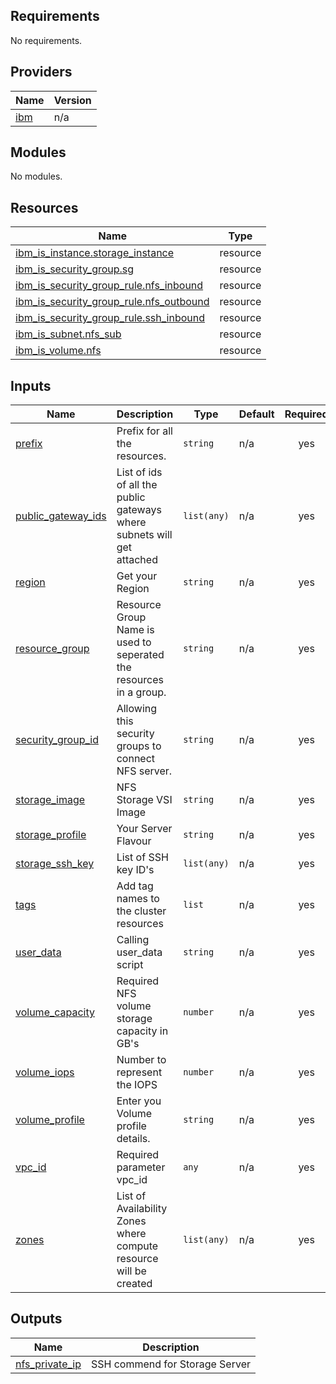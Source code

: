 ## Requirements

No requirements.

## Providers

| Name | Version |
|------|---------|
| <a name="provider_ibm"></a> [ibm](#provider\_ibm) | n/a |

## Modules

No modules.

## Resources

| Name | Type |
|------|------|
| [ibm_is_instance.storage_instance](https://registry.terraform.io/providers/IBM-Cloud/ibm/latest/docs/resources/is_instance) | resource |
| [ibm_is_security_group.sg](https://registry.terraform.io/providers/IBM-Cloud/ibm/latest/docs/resources/is_security_group) | resource |
| [ibm_is_security_group_rule.nfs_inbound](https://registry.terraform.io/providers/IBM-Cloud/ibm/latest/docs/resources/is_security_group_rule) | resource |
| [ibm_is_security_group_rule.nfs_outbound](https://registry.terraform.io/providers/IBM-Cloud/ibm/latest/docs/resources/is_security_group_rule) | resource |
| [ibm_is_security_group_rule.ssh_inbound](https://registry.terraform.io/providers/IBM-Cloud/ibm/latest/docs/resources/is_security_group_rule) | resource |
| [ibm_is_subnet.nfs_sub](https://registry.terraform.io/providers/IBM-Cloud/ibm/latest/docs/resources/is_subnet) | resource |
| [ibm_is_volume.nfs](https://registry.terraform.io/providers/IBM-Cloud/ibm/latest/docs/resources/is_volume) | resource |

## Inputs

| Name | Description | Type | Default | Required |
|------|-------------|------|---------|:--------:|
| <a name="input_prefix"></a> [prefix](#input\_prefix) | Prefix for all the resources. | `string` | n/a | yes |
| <a name="input_public_gateway_ids"></a> [public\_gateway\_ids](#input\_public\_gateway\_ids) | List of ids of all the public gateways where subnets will get attached | `list(any)` | n/a | yes |
| <a name="input_region"></a> [region](#input\_region) | Get your Region | `string` | n/a | yes |
| <a name="input_resource_group"></a> [resource\_group](#input\_resource\_group) | Resource Group Name is used to seperated the resources in a group. | `string` | n/a | yes |
| <a name="input_security_group_id"></a> [security\_group\_id](#input\_security\_group\_id) | Allowing this security groups to connect NFS server. | `string` | n/a | yes |
| <a name="input_storage_image"></a> [storage\_image](#input\_storage\_image) | NFS Storage VSI Image | `string` | n/a | yes |
| <a name="input_storage_profile"></a> [storage\_profile](#input\_storage\_profile) | Your Server Flavour | `string` | n/a | yes |
| <a name="input_storage_ssh_key"></a> [storage\_ssh\_key](#input\_storage\_ssh\_key) | List of SSH key ID's | `list(any)` | n/a | yes |
| <a name="input_tags"></a> [tags](#input\_tags) | Add tag names to the cluster resources | `list` | n/a | yes |
| <a name="input_user_data"></a> [user\_data](#input\_user\_data) | Calling user\_data script | `string` | n/a | yes |
| <a name="input_volume_capacity"></a> [volume\_capacity](#input\_volume\_capacity) | Required NFS volume storage capacity in GB's | `number` | n/a | yes |
| <a name="input_volume_iops"></a> [volume\_iops](#input\_volume\_iops) | Number to represent the IOPS | `number` | n/a | yes |
| <a name="input_volume_profile"></a> [volume\_profile](#input\_volume\_profile) | Enter you Volume profile details. | `string` | n/a | yes |
| <a name="input_vpc_id"></a> [vpc\_id](#input\_vpc\_id) | Required parameter vpc\_id | `any` | n/a | yes |
| <a name="input_zones"></a> [zones](#input\_zones) | List of Availability Zones where compute resource will be created | `list(any)` | n/a | yes |

## Outputs

| Name | Description |
|------|-------------|
| <a name="output_nfs_private_ip"></a> [nfs\_private\_ip](#output\_nfs\_private\_ip) | SSH commend for Storage Server |
